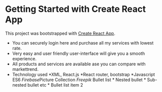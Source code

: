 # Getting Started with Create React App

This project was bootstrapped with [Create React App](https://github.com/facebook/create-react-app).

* You can securely login here and purchase all my services with lowest rate.
* Very easy and user friendly user-interface will give you a smooth experience.
* All products and services are available ase you can compare with markettrend.
* Technology used
    *XML, React.js
    *React router, bootstrap
    *Javascript ES6
    *Firebase*Picture Collection
       *Freepik* Bullet list
              * Nested bullet
                  * Sub-nested bullet etc
          * Bullet list item 2

    
    

 
